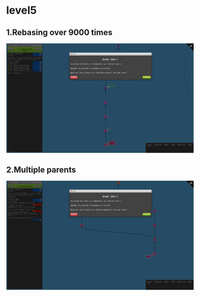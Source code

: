 # level5

## 1.Rebasing over 9000 times

![alt text](image-15.png)

## 2.Multiple parents

![alt text](image-16.png)